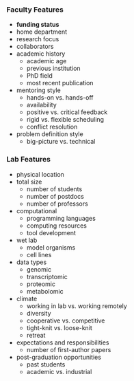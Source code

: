 ### Faculty Features
- **funding status**
- home department
- research focus
- collaborators
- academic history
  - academic age
  - previous institution
  - PhD field
  - most recent publication
- mentoring style
  - hands-on vs. hands-off
  - availability
  - positive vs. critical feedback
  - rigid vs. flexible scheduling
  - conflict resolution
- problem definition style
  - big-picture vs. technical

### Lab Features
- physical location
- total size
  - number of students
  - number of postdocs
  - number of professors
- computational
  - programming languages
  - computing resources
  - tool development
- wet lab
  - model organisms
  - cell lines
- data types
  - genomic
  - transcriptomic
  - proteomic
  - metabolomic
- climate
  - working in lab vs. working remotely
  - diversity
  - cooperative vs. competitive
  - tight-knit vs. loose-knit
  - retreat
- expectations and responsibilities
  - number of first-author papers
- post-graduation opportunities
  - past students
  - academic vs. industrial
